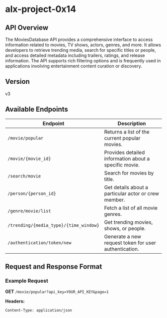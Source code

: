 # alx-project-0x14

## API Overview

The MoviesDatabase API provides a comprehensive interface to access information related to movies, TV shows, actors, genres, and more. It allows developers to retrieve trending media, search for specific titles or people, and access detailed metadata including trailers, ratings, and release information. The API supports rich filtering options and is frequently used in applications involving entertainment content curation or discovery.

## Version

v3

## Available Endpoints

| Endpoint | Description |
|----------|-------------|
| `/movie/popular` | Returns a list of the current popular movies. |
| `/movie/{movie_id}` | Provides detailed information about a specific movie. |
| `/search/movie` | Search for movies by title. |
| `/person/{person_id}` | Get details about a particular actor or crew member. |
| `/genre/movie/list` | Fetch a list of all movie genres. |
| `/trending/{media_type}/{time_window}` | Get trending movies, shows, or people. |
| `/authentication/token/new` | Generate a new request token for user authentication. |

## Request and Response Format

### Example Request

**GET** `/movie/popular?api_key=YOUR_API_KEY&page=1`

**Headers:**
```http
Content-Type: application/json
